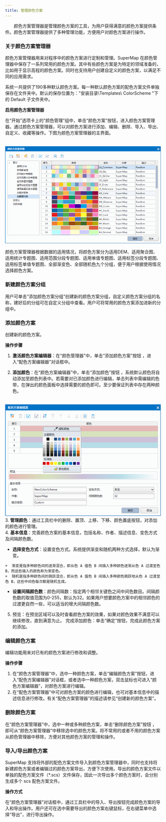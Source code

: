 ```yaml
---
title: 管理颜色方案
---
```




　　颜色方案管理器是管理颜色方案的工具，为用户获得满意的颜色方案提供条件。颜色方案管理器提供了多种管理功能，方便用户对颜色方案进行操作。

### 关于颜色方案管理器  
  
颜色方案管理器用来对程序中的颜色方案进行定制和管理。SuperMap 在颜色管理器中保存了一系列常用的颜色方案。其中有些颜色方案是为特定的领域准备的，比如用于显示高程的颜色方案。同时也支持用户创建自定义的颜色方案，以满足不同的应用需求。

系统一共提供了190多种默认颜色方案。每一种默认颜色方案的配色方案文件单独保存在文件夹中。默认的保存位置为："安装目录\Templates\ ColorScheme \"下的 Default 子文件夹中。
  
**启用颜色方案管理器**

在“开始”选项卡上的“颜色管理”组中，单击“颜色方案”按钮，进入颜色方案管理器。通过颜色方案管理器，可以对颜色方案进行添加、编辑、删除、导入、导出、自定义、收藏等操作。下图为颜色方案管理器的主界面。  
  
　　![](img/ColorRampManager.png)  

颜色方案管理器根据数据的适用情况，将颜色方案分为适用DEM、适用聚合图、适用统计专题图、适用范围分段专题图、适用单值专题图、适用标签分段专题图、适用标签单值专题图、全部渐变色、全部随机色九个分组，便于用户根据使用情况选择颜色方案。  
  
### 新建颜色方案分组  
 
用户可单击“添加颜色方案分组”创建新的颜色方案分组，自定义颜色方案分组的名称，建好后的分组可在自定义分组中查看。用户可将常用的颜色方案添加进新的分组中。  
    
### 添加颜色方案  
  
创建新的颜色方案。  
  
**操作步骤**

1. **激活颜色方案编辑器**：在“颜色管理器”中，单击“添加颜色方案”按钮 ，进入“配色方案编辑器”对话框中。  
   
2. **添加颜色**：在“颜色方案编辑器”中，单击“添加颜色”按钮 ，系统默认颜色将自动添加至颜色列表中。若需要对已添加颜色进行编辑，单击列表中需编辑的色带，在弹出的颜色面板中选择需要的颜色即可。至少要保证列表中存在两种颜色。    
  
　　![](img/AddColorScheme.png)     
3. **管理颜色**：通过工具栏中的删除、置顶、上移、下移、颜色置底按钮，对添加的颜色进行管理。  
4. **基本信息**：完善颜色方案的基本信息，包括名称、作者、描述信息、变色方式及间隔颜色数。   
  
  +  **选择变色方式**：设置变色方式。系统提供渐变和随机两种方式选择，默认为渐变。    
   
    +  渐变是指多种颜色间的逐渐混合，即从色 A 值色 B 间插入多种颜色逐渐从色 A 过渡至色 B，而这些插入的颜色称为渐变色。    
    +  随机是指多种颜色间的跳跃混合，即从色 A 值色 B 间插入多种颜色跳跃地从色 A 过渡至色 B，这些中间色每次都是随机生成。  
  
  +  **设置间隔颜色数**：颜色间隔数：指定两个相邻关键色之间中间色数目。间隔颜色数的取值范围为0-255，默认为32。如果用户想要颜色方案中的相邻颜色的过渡更自然一些，可以适当的增大间隔颜色数。 

5. 预览：在预览区域可以及时查看颜色方案的效果，如果对颜色效果不满意可以继续修改，直到满意为止。 完成添加颜色：单击“确定”按钮，完成此颜色方案的添加。


### 编辑颜色方案  
  
编辑功能用来对已有的颜色方案进行修改和调整。  
  
**操作步骤**   
  
1. 在“颜色方案管理器”中，选中一种颜色方案，单击“编辑颜色方案”按钮，进入“配色方案编辑器”对话框，或者选中一种颜色方案，双击鼠标也可进入“颜色方案编辑器”，对颜色方案进行编辑。  
2. 在“配色方案管理器”中可对颜色方案的颜色进行编辑，也可对基本信息中的描述信息进行修改。有关“配色方案管理器”的描述请参见“创建新的颜色方案”。

### 删除颜色方案    
  
在“颜色方案管理器”中，选中一种或多种颜色方案，单击“删除颜色方案”按钮 ，即可从“颜色方案管理器”中移除选中的颜色方案。将不常用的或者不用的颜色方案从颜色管理器中移除，方便对其他颜色方案的管理和操作。  
  
### 导入/导出颜色方案  
  
SuperMap 支持将外部的配色方案文件导入到颜色方案管理器中，同时也支持将新建颜色方案或者编辑过的颜色方案导出，方便下次使用。导出的颜色方案文件以单独的配色方案文件（*.scs）文件保存，因此一次导出多个颜色方案时，会分别生成多个 scs 配色方案文件。  
  
**操作方式**  
  
在“颜色方案管理器”对话框中，通过工具栏中的导入、导出按钮完成颜色方案的导入和导出操作。用户还可在选中需要导出的颜色方案右键鼠标，在右键菜单中选择“导出”，进行导出操作。



  




  
